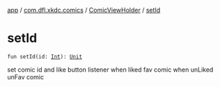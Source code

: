 [app](../../index.md) / [com.dfl.xkdc.comics](../index.md) / [ComicViewHolder](index.md) / [setId](./set-id.md)

# setId

`fun setId(id: `[`Int`](https://kotlinlang.org/api/latest/jvm/stdlib/kotlin/-int/index.html)`): `[`Unit`](https://kotlinlang.org/api/latest/jvm/stdlib/kotlin/-unit/index.html)

set comic id and like button listener
when liked fav comic
when unLiked unFav comic

